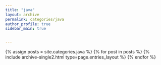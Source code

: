 ```yaml
---
title: "java"
layout: archive
permalink: categories/java
author_profile: true
sidebar_main: true


---
```


{% assign posts = site.categories.java %}
{% for post in posts %} {% include archive-single2.html type=page.entries_layout %} {% endfor %}

